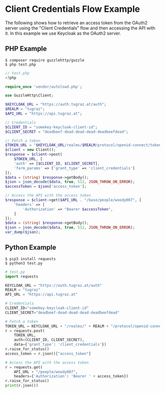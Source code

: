 # Client Credentials Flow Example

The following shows how to retrieve an access token from the OAuth2 server using the "Client Credentials" flow and then accessing the API with it. In this example we use Keycloak as the OAuth2 server.

## PHP Example

```console
$ composer require guzzlehttp/guzzle
$ php test.php
```

```php
// test.php
<?php

require_once 'vendor/autoload.php';

use GuzzleHttp\Client;

$KEYCLOAK_URL = "https://auth.tugraz.at/auth";
$REALM = "tugraz";
$API_URL = "https://api.tugraz.at";

// Credentials
$CLIENT_ID = "somekey-keycloak-client-id";
$CLIENT_SECRET = "deadbeef-dead-dead-dead-deadbeefdead";

// Fetch a token
$TOKEN_URL = "$KEYCLOAK_URL/realms/$REALM/protocol/openid-connect/token"
$client = new Client();
$response = $client->post(
    $TOKEN_URL, [
    'auth' => [$CLIENT_ID, $CLIENT_SECRET],
    'form_params' => ['grant_type' => 'client_credentials']
]);
$data = (string) $response->getBody();
$json = json_decode($data, true, 512, JSON_THROW_ON_ERROR);
$accessToken = $json['access_token'];

// Access the API with the access token
$response = $client->get($API_URL . "/base/people/woody007", [
    'headers' => [
        'Authorization' => "Bearer $accessToken",
    ]
]);
$data = (string) $response->getBody();
$json = json_decode($data, true, 512, JSON_THROW_ON_ERROR);
var_dump($json);
```

## Python Example

```console
$ pip3 install requests
$ python3 test.py
```

```python
# test.py
import requests

KEYCLOAK_URL = "https://auth.tugraz.at/auth"
REALM = "tugraz"
API_URL = "https://api.tugraz.at"

# Credentials
CLIENT_ID="somekey-keycloak-client-id"
CLIENT_SECRET="deadbeef-dead-dead-dead-deadbeefdead"

# Fetch a token
TOKEN_URL = KEYCLOAK_URL + "/realms/" + REALM + "/protocol/openid-connect/token"
r = requests.post(
    TOKEN_URL,
    auth=(CLIENT_ID, CLIENT_SECRET),
    data={'grant_type': 'client_credentials'})
r.raise_for_status()
access_token = r.json()["access_token"]

# Access the API with the access token
r = requests.get(
    API_URL + "/people/woody007",
    headers={'Authorization': 'Bearer ' + access_token})
r.raise_for_status()
print(r.json())
```
